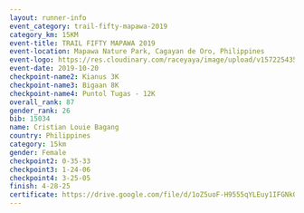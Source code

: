 ```yaml
---
layout: runner-info 
event_category: trail-fifty-mapawa-2019 
category_km: 15KM 
event-title: TRAIL FIFTY MAPAWA 2019  
event-location: Mapawa Nature Park, Cagayan de Oro, Philippines 
event-logo: https://res.cloudinary.com/raceyaya/image/upload/v1572254355/logo/trail-fifty-mapawa_fizjmb.jpg 
event-date: 2019-10-20 
checkpoint-name2: Kianus 3K 
checkpoint-name3: Bigaan 8K 
checkpoint-name4: Puntol Tugas - 12K 
overall_rank: 87
gender_rank: 26
bib: 15034
name: Cristian Louie Bagang
country: Philippines
category: 15km
gender: Female
checkpoint2: 0-35-33
checkpoint3: 1-24-06
checkpoint4: 3-25-05
finish: 4-28-25
certificate: https://drive.google.com/file/d/1oZ5uoF-H9555qYLEuy1IFGNkOKHxYs7N/view?usp=sharing
---
```


